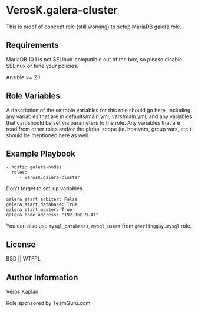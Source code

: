VerosK.galera-cluster
=====================

This is proof of concept role (still working) to setup MariaDB galera role.

Requirements
------------

MariaDB 10.1 is not SELinux-compatible out of the box, so please disable SELinux or tune your policies.

Ansible >= 2.1

Role Variables
--------------

A description of the settable variables for this role should go here, including any variables that are in defaults/main.yml, vars/main.yml, and any variables that can/should be set via parameters to the role. Any variables that are read from other roles and/or the global scope (ie. hostvars, group vars, etc.) should be mentioned here as well.


Example Playbook
----------------


    - hosts: galera-nodes
      roles:
         - VerosK.galera-cluster

Don't forget to set-up variables

    galera_start_arbiter: False
    galera_start_database: True
    galera_start_master: True
    galera_node_address: "192.168.9.41"

You can also use `mysql_databases`, `mysql_users` 
from `geerlingguy.mysql` role.

License
-------

BSD || WTFPL

Author Information
------------------

Věroš Kaplan

Role sponsored by TeamGuru.com
